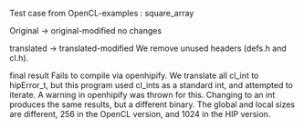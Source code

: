 Test case from OpenCL-examples : square_array

Original -> original-modified
no changes

translated -> translated-modified
We remove unused headers (defs.h and cl.h).

final result
Fails to compile via openhipify. We translate all cl_int to hipError_t, but this program used cl_ints as a standard int, and attempted to
iterate. A warning in openhipify was thrown for this. Changing to an int produces the same results, but a different binary. The global and
local sizes are different, 256 in the OpenCL version, and 1024 in the HIP version.